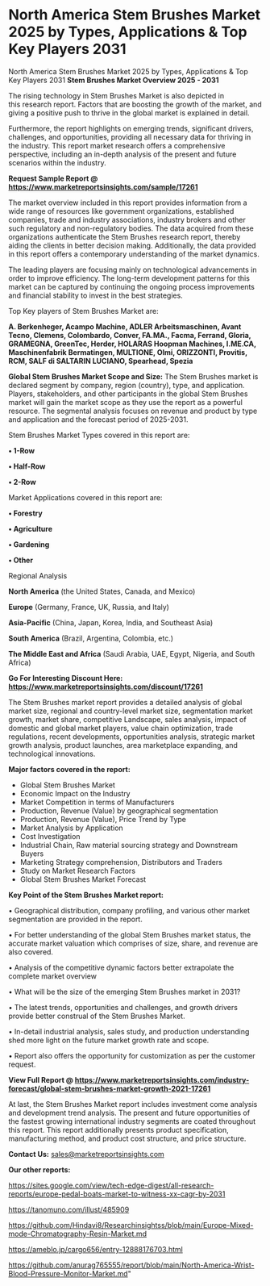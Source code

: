 # North America Stem Brushes Market 2025 by Types, Applications & Top Key Players 2031
North America Stem Brushes Market 2025 by Types, Applications & Top Key Players 2031
<Strong> Stem Brushes Market Overview 2025 - 2031</strong>

The rising technology in Stem Brushes Market is also depicted in this research report. Factors that are boosting the growth of the market, and giving a positive push to thrive in the global market is explained in detail.

Furthermore, the report highlights on emerging trends, significant drivers, challenges, and opportunities, providing all necessary data for thriving in the industry. This report market research offers a comprehensive perspective, including an in-depth analysis of the present and future scenarios within the industry.

<strong>Request Sample Report @ <a href=https://www.marketreportsinsights.com/sample/17261>https://www.marketreportsinsights.com/sample/17261</a></strong>

The market overview included in this report provides information from a wide range of resources like government organizations, established companies, trade and industry associations, industry brokers and other such regulatory and non-regulatory bodies. The data acquired from these organizations authenticate the Stem Brushes research report, thereby aiding the clients in better decision making. Additionally, the data provided in this report offers a contemporary understanding of the market dynamics.

The leading players are focusing mainly on technological advancements in order to improve efficiency. The long-term development patterns for this market can be captured by continuing the ongoing process improvements and financial stability to invest in the best strategies.

Top Key players of Stem Brushes Market are:

<strong>A. Berkenheger, Acampo Machine, ADLER Arbeitsmaschinen, Avant Tecno, Clemens, Colombardo, Conver, FA.MA., Facma, Ferrand, Gloria, GRAMEGNA, GreenTec, Herder, HOLARAS Hoopman Machines, I.ME.CA, Maschinenfabrik Bermatingen, MULTIONE, Olmi, ORIZZONTI, Provitis, RCM, SALF di SALTARIN LUCIANO, Spearhead, Spezia</strong>

<strong><b>Global Stem Brushes Market Scope and Size:</b></strong>
The Stem Brushes market is declared segment by company, region (country), type, and application. Players, stakeholders, and other participants in the global Stem Brushes market will gain the market scope as they use the report as a powerful resource. The segmental analysis focuses on revenue and product by type and application and the forecast period of 2025-2031.

Stem Brushes Market Types covered in this report are:

<strong>• 1-Row

• Half-Row

• 2-Row</strong>

Market Applications covered in this report are:

<strong>• Forestry

• Agriculture

• Gardening

• Other</strong> 

Regional Analysis

<strong>North America</strong> (the United States, Canada, and Mexico)

<strong>Europe</strong> (Germany, France, UK, Russia, and Italy)

<strong>Asia-Pacific</strong> (China, Japan, Korea, India, and Southeast Asia)

<strong>South America</strong> (Brazil, Argentina, Colombia, etc.)

<strong>The Middle East and Africa</strong> (Saudi Arabia, UAE, Egypt, Nigeria, and South Africa)

<strong>Go For Interesting Discount Here: <a href=https://www.marketreportsinsights.com/discount/17261>https://www.marketreportsinsights.com/discount/17261</a></strong>

The Stem Brushes market report provides a detailed analysis of global market size, regional and country-level market size, segmentation market growth, market share, competitive Landscape, sales analysis, impact of domestic and global market players, value chain optimization, trade regulations, recent developments, opportunities analysis, strategic market growth analysis, product launches, area marketplace expanding, and technological innovations.

<strong><b>Major factors covered in the report:</b></strong>
<ul>
  <li>Global Stem Brushes Market </li>
  <li>Economic Impact on the Industry</li>
  <li>Market Competition in terms of Manufacturers</li>
  <li>Production, Revenue (Value) by geographical segmentation</li>
  <li>Production, Revenue (Value), Price Trend by Type</li>
  <li>Market Analysis by Application</li>
  <li>Cost Investigation</li>
  <li>Industrial Chain, Raw material sourcing strategy and Downstream Buyers</li>
  <li>Marketing Strategy comprehension, Distributors and Traders</li>
  <li>Study on Market Research Factors</li>
  <li>Global Stem Brushes Market Forecast</li>
</ul>

<strong><b>Key Point of the Stem Brushes Market report:</b></strong>

• Geographical distribution, company profiling, and various other market segmentation are provided in the report.

• For better understanding of the global Stem Brushes market status, the accurate market valuation which comprises of size, share, and revenue are also covered.

• Analysis of the competitive dynamic factors better extrapolate the complete market overview

• What will be the size of the emerging Stem Brushes market in 2031?

• The latest trends, opportunities and challenges, and growth drivers provide better construal of the Stem Brushes Market.

• In-detail industrial analysis, sales study, and production understanding shed more light on the future market growth rate and scope.

• Report also offers the opportunity for customization as per the customer request.

<strong><b>View Full Report @ <a href=https://www.marketreportsinsights.com/industry-forecast/global-stem-brushes-market-growth-2021-17261>https://www.marketreportsinsights.com/industry-forecast/global-stem-brushes-market-growth-2021-17261</a></b></strong>


At last, the Stem Brushes Market report includes investment come analysis and development trend analysis. The present and future opportunities of the fastest growing international industry segments are coated throughout this report. This report additionally presents product specification, manufacturing method, and product cost structure, and price structure.

<strong>Contact Us:</strong>
sales@marketreportsinsights.com

<strong>Our other reports:</strong>

<a href=https://sites.google.com/view/tech-edge-digest/all-research-reports/europe-pedal-boats-market-to-witness-xx-cagr-by-2031>https://sites.google.com/view/tech-edge-digest/all-research-reports/europe-pedal-boats-market-to-witness-xx-cagr-by-2031</a>

<a href=https://tanomuno.com/illust/485909>https://tanomuno.com/illust/485909</a>

<a href=https://github.com/Hindavi8/Researchinsightss/blob/main/Europe-Mixed-mode-Chromatography-Resin-Market.md>https://github.com/Hindavi8/Researchinsightss/blob/main/Europe-Mixed-mode-Chromatography-Resin-Market.md</a>

<a href=https://ameblo.jp/cargo656/entry-12888176703.html>https://ameblo.jp/cargo656/entry-12888176703.html</a>

<a href=https://github.com/anurag765555/report/blob/main/North-America-Wrist-Blood-Pressure-Monitor-Market.md>https://github.com/anurag765555/report/blob/main/North-America-Wrist-Blood-Pressure-Monitor-Market.md</a>"
